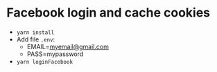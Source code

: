 # Facebook login and cache cookies
- `yarn install`
- Add file `.env`:
  - EMAIL=myemail@gmail.com
  - PASS=mypassword
- `yarn loginFacebook`